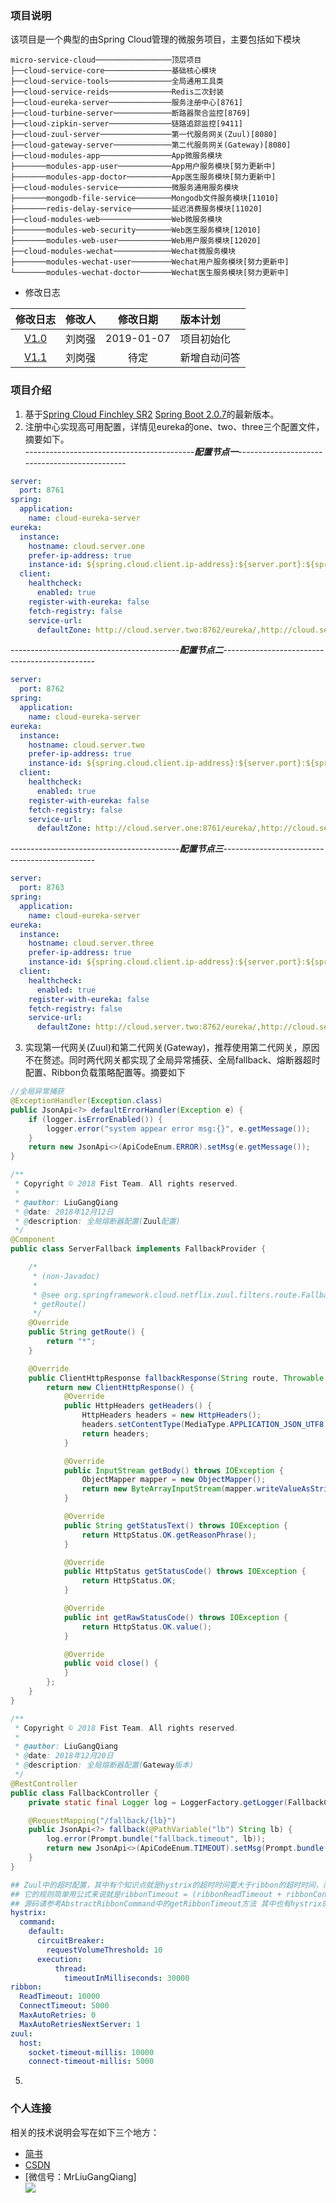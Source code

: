 ### 项目说明
该项目是一个典型的由Spring Cloud管理的微服务项目，主要包括如下模块
```
micro-service-cloud─────────────────顶层项目
├──cloud-service-core───────────────基础核心模块
├──cloud-service-tools──────────────全局通用工具类
├──cloud-service-reids──────────────Redis二次封装
├──cloud-eureka-server──────────────服务注册中心[8761]
├──cloud-turbine-server─────────────断路器聚合监控[8769]
├──cloud-zipkin-server──────────────链路追踪监控[9411]
├──cloud-zuul-server────────────────第一代服务网关(Zuul)[8080]
├──cloud-gateway-server─────────────第二代服务网关(Gateway)[8080]
├──cloud-modules-app────────────────App微服务模块
├───────modules-app-user────────────App用户服务模块[努力更新中]
├───────modules-app-doctor──────────App医生服务模块[努力更新中]
├──cloud-modules-service────────────微服务通用服务模块
├───────mongodb-file-service────────Mongodb文件服务模块[11010]
├───────redis-delay-service─────────延迟消费服务模块[11020]
├──cloud-modules-web────────────────Web微服务模块
├───────modules-web-security────────Web医生服务模块[12010]
├───────modules-web-user────────────Web用户服务模块[12020]
├──cloud-modules-wechat─────────────Wechat微服务模块
├───────modules-wechat-user─────────Wechat用户服务模块[努力更新中]
└───────modules-wechat-doctor───────Wechat医生服务模块[努力更新中]
 ```
  
* 修改日志

|修改日志|修改人|修改日期|版本计划|
|:----:|:----|:----:|:---|
|[V1.0](https://github.com/MrLiuGangQiang/micro-service-cloud/blob/master/README.md)|刘岗强|2019-01-07 |项目初始化|
|[V1.1](https://github.com/MrLiuGangQiang/micro-service-cloud/blob/master/README.md)|刘岗强|待定|新增自动问答|

### 项目介绍
1. 基于[Spring Cloud Finchley SR2](https://cloud.spring.io/spring-cloud-static/Finchley.SR2/) [Spring Boot 2.0.7](https://docs.spring.io/spring-boot/docs/2.0.7.RELEASE/reference/htmlsingle/)的最新版本。
2. 注册中心实现高可用配置，详情见eureka的one、two、three三个配置文件，摘要如下。<br>
------------------------------------------***配置节点一***----------------------------------------------
```yml
server:
  port: 8761
spring:
  application:
    name: cloud-eureka-server
eureka:
  instance:
    hostname: cloud.server.one
    prefer-ip-address: true
    instance-id: ${spring.cloud.client.ip-address}:${server.port}:${spring.application.name}
  client:
    healthcheck:
      enabled: true
    register-with-eureka: false
    fetch-registry: false
    service-url:
      defaultZone: http://cloud.server.two:8762/eureka/,http://cloud.server.three:8763/eureka/
```
------------------------------------------***配置节点二***----------------------------------------------
```yml      
server:
  port: 8762
spring:
  application:
    name: cloud-eureka-server
eureka:
  instance:
    hostname: cloud.server.two
    prefer-ip-address: true
    instance-id: ${spring.cloud.client.ip-address}:${server.port}:${spring.application.name}
  client:
    healthcheck:
      enabled: true
    register-with-eureka: false
    fetch-registry: false
    service-url:
      defaultZone: http://cloud.server.one:8761/eureka/,http://cloud.server.three:8763/eureka/
```
------------------------------------------***配置节点三***----------------------------------------------
```yml         
server:
  port: 8763
spring:
  application:
    name: cloud-eureka-server
eureka:
  instance:
    hostname: cloud.server.three
    prefer-ip-address: true
    instance-id: ${spring.cloud.client.ip-address}:${server.port}:${spring.application.name}
  client:
    healthcheck:
      enabled: true
    register-with-eureka: false
    fetch-registry: false
    service-url:
      defaultZone: http://cloud.server.two:8762/eureka/,http://cloud.server.one:8761/eureka/
```
3. 实现第一代网关(Zuul)和第二代网关(Gateway)，推荐使用第二代网关，原因不在赘述。同时两代网关都实现了全局异常捕获、全局fallback、熔断器超时配置、Ribbon负载策略配置等。摘要如下
```java
//全局异常捕获
@ExceptionHandler(Exception.class)
public JsonApi<?> defaultErrorHandler(Exception e) {
	if (logger.isErrorEnabled()) {
		logger.error("system appear error msg:{}", e.getMessage());
	}
	return new JsonApi<>(ApiCodeEnum.ERROR).setMsg(e.getMessage());
}
```
```java
/**
 * Copyright © 2018 Fist Team. All rights reserved.
 *
 * @author: LiuGangQiang
 * @date: 2018年12月12日
 * @description: 全局熔断器配置(Zuul配置)
 */
@Component
public class ServerFallback implements FallbackProvider {

	/*
	 * (non-Javadoc)
	 * 
	 * @see org.springframework.cloud.netflix.zuul.filters.route.FallbackProvider#
	 * getRoute()
	 */
	@Override
	public String getRoute() {
		return "*";
	}

	@Override
	public ClientHttpResponse fallbackResponse(String route, Throwable cause) {
		return new ClientHttpResponse() {
			@Override
			public HttpHeaders getHeaders() {
				HttpHeaders headers = new HttpHeaders();
				headers.setContentType(MediaType.APPLICATION_JSON_UTF8);
				return headers;
			}

			@Override
			public InputStream getBody() throws IOException {
				ObjectMapper mapper = new ObjectMapper();
				return new ByteArrayInputStream(mapper.writeValueAsString(new JsonApi<>(ApiCodeEnum.TIMEOUT)).getBytes("UTF-8"));
			}

			@Override
			public String getStatusText() throws IOException {
				return HttpStatus.OK.getReasonPhrase();
			}

			@Override
			public HttpStatus getStatusCode() throws IOException {
				return HttpStatus.OK;
			}

			@Override
			public int getRawStatusCode() throws IOException {
				return HttpStatus.OK.value();
			}

			@Override
			public void close() {
			}
		};
	}
}
```
```java
/**
 * Copyright © 2018 Fist Team. All rights reserved.
 *
 * @author: LiuGangQiang
 * @date: 2018年12月20日
 * @description: 全局熔断器配置(Gateway版本)
 */
@RestController
public class FallbackController {
	private static final Logger log = LoggerFactory.getLogger(FallbackController.class);

	@RequestMapping("/fallback/{lb}")
	public JsonApi<?> fallback(@PathVariable("lb") String lb) {
		log.error(Prompt.bundle("fallback.timeout", lb));
		return new JsonApi<>(ApiCodeEnum.TIMEOUT).setMsg(Prompt.bundle("fallback.timeout", lb));
	}
}
```
```yml
## Zuul中的超时配置，其中有个知识点就是hystrix的超时时间要大于ribbon的超时时间，而ribbon的超时时间不是简单的ReadTimeout+ConnectTimeout那么简单
## 它的规则简单用公式来说就是ribbonTimeout = (ribbonReadTimeout + ribbonConnectTimeout) * (maxAutoRetries + 1) * (maxAutoRetriesNextServer + 1)
## 源码请参考AbstractRibbonCommand中的getRibbonTimeout方法 其中也有hystrix的超时的逻辑，如果hystrix的超时时间不大于公式计算的时间会导致ribbon在熔断器超时后还会继续重试
hystrix:
  command:
    default:
      circuitBreaker:
        requestVolumeThreshold: 10
      execution:
          thread:
            timeoutInMilliseconds: 30000
ribbon:
  ReadTimeout: 10000
  ConnectTimeout: 5000
  MaxAutoRetries: 0
  MaxAutoRetriesNextServer: 1
zuul:
  host:
    socket-timeout-millis: 10000
    connect-timeout-millis: 5000
```
5. 

### 个人连接
相关的技术说明会写在如下三个地方：
* [简书](https://www.jianshu.com/u/3642563a4185)
* [CSDN](https://blog.csdn.net/u010175879)
* [微信号：MrLiuGangQiang]<br>
![](https://github.com/MrLiuGangQiang/img/blob/master/user/%E5%BE%AE%E4%BF%A1%E4%BA%8C%E7%BB%B4%E7%A0%81.jpg)
